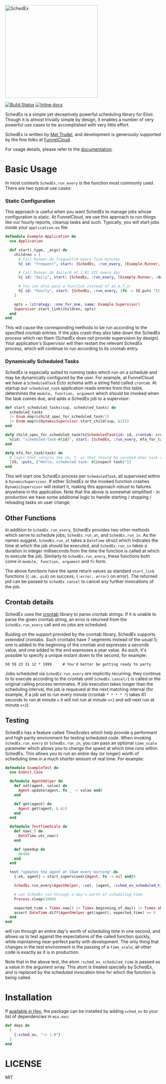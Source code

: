 <img src="https://user-images.githubusercontent.com/79646/36270991-42e8d440-124b-11e8-9bd6-17cfc02b77fa.png" alt="SchedEx" width="300"/>

[![Build Status](https://travis-ci.org/SchedEx/SchedEx.svg?branch=master)](https://travis-ci.org/SchedEx/SchedEx)
[![Inline docs](http://inch-ci.org/github/SchedEx/SchedEx.svg?branch=master&style=flat)](http://inch-ci.org/github/SchedEx/SchedEx)

SchedEx is a simple yet deceptively powerful scheduling library for Elixir. Though it is almost trivially simple by
design, it enables a number of very powerful use cases to be accomplished with very little effort.

SchedEx is written by [Mat Trudel](http://github.com/mtrudel), and development is generously supported by the fine folks
at [FunnelCloud](http://funnelcloud.io).

For usage details, please refer to the [documentation](https://hexdocs.pm/sched_ex).

# Basic Usage

In most contexts `SchedEx.run_every` is the function most commonly used. There are two typical use cases:

### Static Configuration

This approach is useful when you want SchedEx to manage jobs whose configuration is static. At FunnelCloud, we use this 
approach to run things like our hourly reports, cleanup tasks and such.  Typically, you will start jobs inside your
`application.ex` file:

```elixir
defmodule Example.Application do
  use Application

  def start(_type, _args) do
    children = [
      # Call Runner.do_frequent/0 every five minutes
      %{ id: "frequent", start: {SchedEx, :run_every, [Example.Runner, :do_frequent, [], "*/5 * * * *"]} },

      # Call Runner.do_daily/0 at 1:01 UTC every day
      %{ id: "daily", start: {SchedEx, :run_every, [Example.Runner, :do_daily, [], "1 1 * * *"]} },

      # You can also pass a function instead of an m,f,a:
      %{ id: "hourly", start: {SchedEx, :run_every, [fn -> IO.puts "It is the top of the hour" end, "0 * * * *"]} }
    ]

    opts = [strategy: :one_for_one, name: Example.Supervisor]
    Supervisor.start_link(children, opts)
  end
end
```

This will cause the corresponding methods to be run according to the specified crontab entries. If the jobs crash they
also take down the SchedEx process which ran them (SchedEx does not provide supervision by design). Your application's
Supervisor will then restart the relevant SchedEx process, which will continue to run according to its crontab entry.

### Dynamically Scheduled Tasks

SchedEx is especially suited to running tasks which run on a schedule and may be dynamically configured by the user. 
For example, at FunnelCloud we have a `ScheduledTask` Ecto schema with a string field called `crontab`. At startup our
`scheduled_task` application reads entries from this table, determines the `module, function, argument` which
should be invoked when the task comes due, and adds a SchedEx job to a supervisor:

```elixir
def start_scheduled_tasks(sup, scheduled_tasks) do
  scheduled_tasks
  |> Enum.map(&child_spec_for_scheduled_task/1)
  |> Enum.map(&(DynamicSupervisor.start_child(sup, &1)))
end

defp child_spec_for_scheduled_task(%{ScheduledTask{id: id, crontab: crontab} = task) do
  %{id: "scheduled-task-#{id}", start: {SchedEx, :run_every, mfa_for_task(task) ++ [crontab]}}
end

defp mfa_for_task(task) do
  # Logic that returns the [m, f, a] that should be invoked when task comes due
  [IO, :puts, ["Hello, scheduled task: #{inspect task}"]]
end
```

This will start one SchedEx process per `ScheduledTask`, all supervised within a `DynamicSupervisor`. If either SchedEx or
the invoked function crashes `DynamicSupervisor` will restart it, making this approach robust to failures anywhere in the
application. Note that the above is somewhat simplified - in production we have some additional logic to handle
starting / stopping / reloading tasks on user change.

## Other Functions

In addition to `SchedEx.run_every`, SchedEx provides two other methods which serve to schedule jobs; `SchedEx.run_at`,
and `SchedEx.run_in`. As the names suggest, `SchedEx.run_at` takes a `DateTime` struct which indicates the time at which
the job should be executed, and `SchedEx.run_in` takes a duration in integer milliseconds from the time the function is
called at which to execute the job. Similarly to `SchedEx.run_every`, these functions both come in `module, function,
argument` and `fn` form.

The above functions have the same return values as standard `start_link` functions (`{:ok, pid}` on success, `{:error,
error}` on error). The returned pid can be passed to `SchedEx.cancel` to cancel any further invocations of the job.

## Crontab details

SchedEx uses the [crontab](https://github.com/jshmrtn/crontab) library to parse crontab strings. If it is unable to
parse the given crontab string, an error is returned from the `SchedEx.run_every` call and no jobs are scheduled.

Buiding on the support provided by the crontab library, SchedEx supports *extended* crontabs. Such crontabs have
7 segments instead of the usual 5; one is added to the beginning of the crontab and expresses a seconds value, and one
added to the end expresses a year value. As such, it's possible to specify a unique instant down to the second, for
example:

```
50 59 23 31 12 * 1999     # You'd better be getting ready to party
```

Jobs scheduled via `SchedEx.run_every` are implicitly recurring; they continue to to execute according to the crontab
until `SchedEx.cancel/1` is called or the original calling process terminates. If job execution takes longer than the
scheduling interval, the job is requeued at the next matching interval (for example, if a job set to run every minute
(crontab `* * * * *`) takes 61 seconds to run at minute `x` it will not run at minute `x+1` and will next run at minute
`x+2`).

## Testing

SchedEx has a feature called *TimeScales* which help provide a performant and high parity environment for testing
scheduled code. When invoking `SchedEx.run_every` or `SchedEx.run_in`, you can pass an optional `time_scale` parameter
which allows you to change the speed at which time runs within SchedEx. This allows you to run an entire day (or longer)
worth of scheduling time in a much shorter amount of real time. For example:

```elixir
defmodule ExampleTest do
  use ExUnit.Case

  defmodule AgentHelper do
    def set(agent, value) do
      Agent.update(agent, fn _ -> value end)
    end

    def get(agent) do
      Agent.get(agent, & &1)
    end
  end

  defmodule TestTimeScale do
    def now(_) do
      DateTime.utc_now()
    end

    def speedup do
      86400
    end
  end

  test "updates the agent at 10am every morning" do
    {:ok, agent} = start_supervised({Agent, fn -> nil end})

    SchedEx.run_every(AgentHelper, :set, [agent, :sched_ex_scheduled_time], "* 10 * * *", time_scale: TestTimeScale)

    # Let SchedEx run through a day's worth of scheduling time
    Process.sleep(1000)

    expected_time = Timex.now() |> Timex.beginning_of_day() |> Timex.shift(hours: 34)
    assert DateTime.diff(AgentHelper.get(agent), expected_time) == 0
  end
end
```

will run through an entire day's worth of scheduling time in one second, and allows us to test against the expectations
of the called function quickly, while maintaining near-perfect parity with development. The only thing that changes in
the test environment is the passing of a `time_scale`; all other code is exactly as it is in production. 

Note that in the above test, the atom `:sched_ex_scheduled_time` is passed as a value in the argument array. This atom
is treated specially by SchedEx, and is replaced by the scheduled invocation time for which the function is being
called.

# Installation

If [available in Hex](https://hex.pm/docs/publish), the package can be installed
by adding `sched_ex` to your list of dependencies in `mix.exs`:

```elixir
def deps do
  [
    {:sched_ex, "~> 1.0"}
  ]
end
```

# LICENSE

MIT
